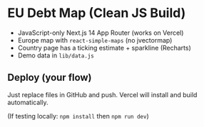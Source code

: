 # EU Debt Map (Clean JS Build)

- JavaScript-only Next.js 14 App Router (works on Vercel)
- Europe map with `react-simple-maps` (no jvectormap)
- Country page has a ticking estimate + sparkline (Recharts)
- Demo data in `lib/data.js`

## Deploy (your flow)
Just replace files in GitHub and push. Vercel will install and build automatically.

(If testing locally: `npm install` then `npm run dev`)
